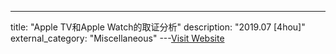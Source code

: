---
title: "Apple TV和Apple Watch的取证分析"
description: "2019.07 [4hou]"
external_category: "Miscellaneous"
---[Visit Website](https://www.4hou.com/web/18830.html)

